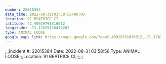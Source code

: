 ```yaml
---
number: 22015384
date_time: 2022-08-31T03:58:56+00:00
location: 91 BEATRICE CI
latitude: 42.40929791816012
longitude: -71.17629136479287
type: ANIMAL LOOSE
google_maps_link: https://maps.google.com/?q=42.40929791816012,-71.17629136479287
---
```


;;;Incident #: 22015384  Date: 2022-08-31 03:58:56   Type: ANIMAL LOOSE;;;Location: 91 BEATRICE CI;;;;;;
